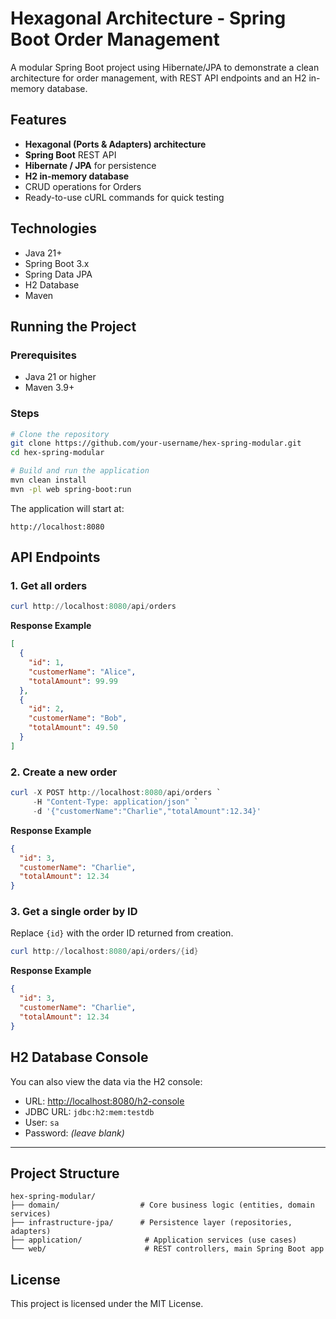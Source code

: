 # Hexagonal Architecture - Spring Boot Order Management

A modular Spring Boot project using Hibernate/JPA to demonstrate a clean architecture for order management, with REST API endpoints and an H2 in-memory database.

## Features
- **Hexagonal (Ports & Adapters) architecture**
- **Spring Boot** REST API
- **Hibernate / JPA** for persistence
- **H2 in-memory database**
- CRUD operations for Orders
- Ready-to-use cURL commands for quick testing

## Technologies
- Java 21+
- Spring Boot 3.x
- Spring Data JPA
- H2 Database
- Maven

## Running the Project

### Prerequisites
- Java 21 or higher
- Maven 3.9+

### Steps
```bash
# Clone the repository
git clone https://github.com/your-username/hex-spring-modular.git
cd hex-spring-modular

# Build and run the application
mvn clean install
mvn -pl web spring-boot:run
```

The application will start at:  
```
http://localhost:8080
```

## API Endpoints

### 1. Get all orders
```powershell
curl http://localhost:8080/api/orders
```
**Response Example**
```json
[
  {
    "id": 1,
    "customerName": "Alice",
    "totalAmount": 99.99
  },
  {
    "id": 2,
    "customerName": "Bob",
    "totalAmount": 49.50
  }
]
```

### 2. Create a new order
```powershell
curl -X POST http://localhost:8080/api/orders `
     -H "Content-Type: application/json" `
     -d '{"customerName":"Charlie","totalAmount":12.34}'
```
**Response Example**
```json
{
  "id": 3,
  "customerName": "Charlie",
  "totalAmount": 12.34
}
```

### 3. Get a single order by ID
Replace `{id}` with the order ID returned from creation.
```powershell
curl http://localhost:8080/api/orders/{id}
```
**Response Example**
```json
{
  "id": 3,
  "customerName": "Charlie",
  "totalAmount": 12.34
}
```

## H2 Database Console
You can also view the data via the H2 console:

- URL: [http://localhost:8080/h2-console](http://localhost:8080/h2-console)
- JDBC URL: `jdbc:h2:mem:testdb`
- User: `sa`
- Password: *(leave blank)*

---

## Project Structure
```
hex-spring-modular/
├── domain/                  # Core business logic (entities, domain services)
├── infrastructure-jpa/      # Persistence layer (repositories, adapters)
├── application/              # Application services (use cases)
└── web/                      # REST controllers, main Spring Boot app
```

## License
This project is licensed under the MIT License.
